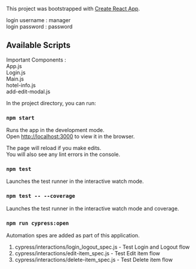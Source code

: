 This project was bootstrapped with [Create React App](https://github.com/facebook/create-react-app).

login username : manager <br />
login password : password <br/>

## Available Scripts
Important Components : <br/>
App.js <br/>
Login.js <br/>
Main.js <br/>
hotel-info.js <br/>
add-edit-modal.js <br/>

In the project directory, you can run:

### `npm start`

Runs the app in the development mode.<br />
Open [http://localhost:3000](http://localhost:3000) to view it in the browser.

The page will reload if you make edits.<br />
You will also see any lint errors in the console.

### `npm test`

Launches the test runner in the interactive watch mode.<br />

### `npm test -- --coverage`

Launches the test runner in the interactive watch mode and coverage.<br />

### `npm run cypress:open`

Automation spes are added as part of this application. <br />

1. cypress/interactions/login_logout_spec.js - Test Login and Logout flow <br />
2. cypress/interactions/edit-item_spec.js - Test Edit item flow <br />
3. cypress/interactions/delete-item_spec.js - Test Delete item flow <br />
